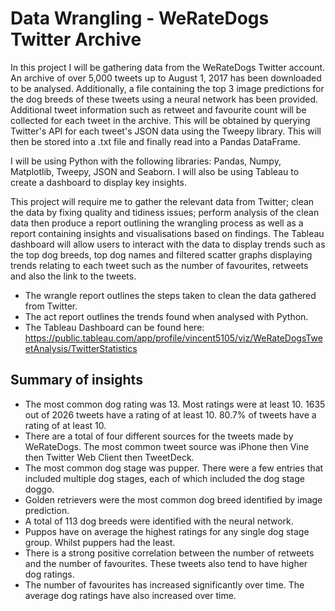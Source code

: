 # Data Wrangling - WeRateDogs Twitter Archive

In this project I will be gathering data from the WeRateDogs Twitter account. An archive of over 5,000 tweets up to August 1, 2017 has been downloaded to be analysed. Additionally, a file containing the top 3 image predictions for the dog breeds of these tweets using a neural network has been provided. Additional tweet information such as retweet and favourite count will be collected for each tweet in the archive. This will be obtained by querying Twitter's API for each tweet's JSON data using the Tweepy library. This will then be stored into a .txt file and finally read into a Pandas DataFrame. 

I will be using Python with the following libraries: Pandas, Numpy, Matplotlib, Tweepy, JSON and Seaborn. I will also be using Tableau to create a dashboard to display key insights. 

This project will require me to gather the relevant data from Twitter; clean the data by fixing quality and tidiness issues; perform analysis of the clean data then produce a report outlining the wrangling process as well as a report containing insights and visualisations based on findings. The Tableau dashboard will allow users to interact with the data to display trends such as the top dog breeds, top dog names and filtered scatter graphs displaying trends relating to each tweet such as the number of favourites, retweets and also the link to the tweets.

- The wrangle report outlines the steps taken to clean the data gathered from Twitter.  
- The act report outlines the trends found when analysed with Python.  
- The Tableau Dashboard can be found here: https://public.tableau.com/app/profile/vincent5105/viz/WeRateDogsTweetAnalysis/TwitterStatistics


## Summary of insights
- The most common dog rating was 13. Most ratings were at least 10. 1635 out of 2026 tweets have a rating of at least 10. 80.7% of tweets have a rating of at least 10.
- There are a total of four different sources for the tweets made by WeRateDogs. The most common tweet source was iPhone then Vine then Twitter Web Client then TweetDeck.
- The most common dog stage was pupper. There were a few entries that included multiple dog stages, each of which included the dog stage doggo.
- Golden retrievers were the most common dog breed identified by image prediction.
- A total of 113 dog breeds were identified with the neural network.
- Puppos have on average the highest ratings for any single dog stage group. Whilst puppers had the least.
- There is a strong positive correlation between the number of retweets and the number of favourites. These tweets also tend to have higher dog ratings.
- The number of favourites has increased significantly over time. The average dog ratings have also increased over time.
